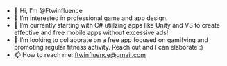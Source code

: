 - 👋 Hi, I’m @Ftwinfluence
- 👀 I’m interested in professional game and app design. 
- 🌱 I’m currently starting with C# utiilzing apps like Unity and VS to create effective and free mobile apps without excessive ads! 
- 💞️ I’m looking to collaborate on a free app focused on gamifying and promoting regular fitness activity. Reach out and I can elaborate :)
- 📫 How to reach me: ftwinfluence@gmail.com 

<!---
Ftwinfluence/Ftwinfluence is a ✨ special ✨ repository because its `README.md` (this file) appears on your GitHub profile.
You can click the Preview link to take a look at your changes.
--->
